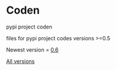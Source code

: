 # Coden
pypi project coden


files for pypi project codes versions >=0.5


Newest version  = [0.6](https://pypi.org/manage/project/coden/release/0.6/)

[All versions](https://pypi.org/manage/project/coden/releases/)
